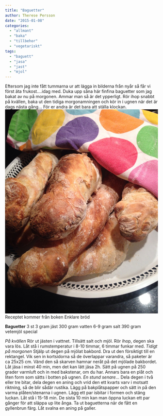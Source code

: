 ```yaml
---
title: "Baguetter"
author: Therese Persson
date: "2015-01-08"
categories: 
  - "allmant"
  - "baka"
  - "tillbehor"
  - "vegetariskt"
tags: 
  - "baguett"
  - "jasa"
  - "jast"
  - "mjol"
---
```


Eftersom jag inte fått tummarna ur att lägga in bilderna från nyår så får vi först äta frukost....idag med. Duka upp såna här finfina baguetter som jag bakat av nu på morgonen. Ammar man så är det ypperligt. Rör ihop snabbt på kvällen, baka ut den tidiga morgonamningen och kör in i ugnen när det är dags nästa gång... För er andra är det bara att ställa klockan.
![IMG_6190-0.JPG](/static/img/IMG_6190-0-768x1024.jpg)
Receptet kommer från boken Enklare bröd

**Baguetter** 3 st 3 gram jäst 300 gram vatten 6-9 gram salt 390 gram vetemjöl special

_På kvällen_ Rör ut jästen i vattnet. Tillsätt salt och mjöl. Rör ihop, degen ska vara lös. Låt stå i rumstemperatur i 8-10 timmar, 6 timmar funkar med. _Tidigt på morgonen_ Stjälp ut degen på mjölat bakbord. Dra ut den försiktigt till en rektangel. Vik sen in kortsidorna så de överlappar varandra, så paketer är ca 25x25 cm. Vänd den så skarven hamnar neråt på det mjölade bakbordet. Låt jäsa i minst 40 min, men det kan lätt jäsa 2h. Sätt på ugnen på 250 grader varmluft och in med bakstenar, om du har. Annars bara en plåt och liten form som sätts i botten på ugnen. _En stund senare..._ Dela degen i två eller tre bitar, dela degen en aning och vrid den ett kvarts varv i motsatt riktning, så de blir sådär rustika. Lägg på bakplåtspapper och sätt in på den varma plåten/stenarna i ugnen. Lägg ett par isbitar i formen och stäng luckan. Låt stå i 15-18 min. De sista 10 min kan man öppna luckan ett par gånger för att släppa up lite ånga. Ta ut baguetterna när de fått en gyllenbrun färg. Låt svalna en aning på galler.

